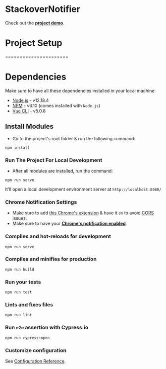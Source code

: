 # StackoverNotifier

Check out the **[project demo](https://manuel-suarez-abascal.github.io/stackoverNotifier/)**.

# Project Setup

======================

# Dependencies

Make sure to have all these dependencies installed in your local machine:

- [Node.js](https://nodejs.org/en/) - v12.18.4
- [NPM](https://www.npmjs.com/) - v6.10 (comes installed with `Node.js`)
- [Vue CLI](https://cli.vuejs.org/guide/installation.html) - v5.0.8


## Install Modules

- Go to the project's root folder & run the following command:
```
npm install
```

### Run The Project For Local Development

- After all modules are installed, run the command:
```
npm run serve
```
It'll open a local development environment server at ```http://localhost:8080/```

### Chrome Notification Settings

- Make sure to add [this Chrome's extension](https://chrome.google.com/webstore/detail/moesif-origin-cors-change/digfbfaphojjndkpccljibejjbppifbc) & have it `on` to avoid [CORS](https://developer.mozilla.org/en-US/docs/Web/HTTP/CORS) issues.
- Make sure to have your **[Chrome's notification enabled](https://support.google.com/chrome/answer/3220216?co=GENIE.Platform%3DDesktop&hl=en)**.

### Compiles and hot-reloads for development
```
npm run serve
```

### Compiles and minifies for production
```
npm run build
```

### Run your tests
```
npm run test
```

### Lints and fixes files
```
npm run lint
```

### Run `e2e` assertion with Cypress.io

```
npm run cypress:open
```

### Customize configuration
See [Configuration Reference](https://cli.vuejs.org/config/).
